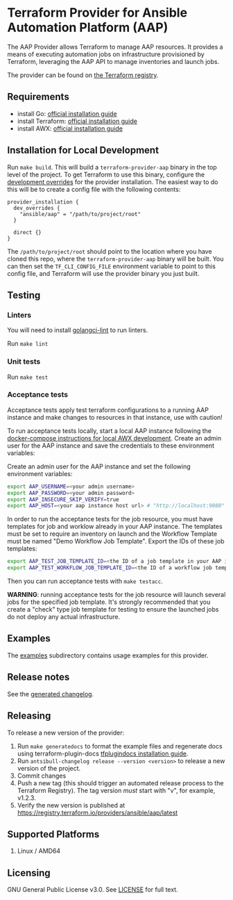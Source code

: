 # Terraform Provider for Ansible Automation Platform (AAP)

The AAP Provider allows Terraform to manage AAP resources. It provides a means of executing automation jobs on infrastructure provisioned by Terraform, leveraging the AAP API to manage inventories and launch jobs.

The provider can be found on [the Terraform registry](https://registry.terraform.io/providers/ansible/aap/latest).


## Requirements

- install Go: [official installation guide](https://go.dev/doc/install)
- install Terraform: [official installation guide](https://developer.hashicorp.com/terraform/tutorials/aws-get-started/install-cli)
- install AWX: [official installation guide](https://github.com/ansible/awx/blob/devel/INSTALL.md)

## Installation for Local Development

Run `make build`. This will build a `terraform-provider-aap` binary in the top level of the project. To get Terraform to use this binary, configure the [development overrides](https://developer.hashicorp.com/terraform/cli/config/config-file#development-overrides-for-provider-developers) for the provider installation. The easiest way to do this will be to create a config file with the following contents:

```
provider_installation {
  dev_overrides {
    "ansible/aap" = "/path/to/project/root"
  }

  direct {}
}
```

The `/path/to/project/root` should point to the location where you have cloned this repo, where the `terraform-provider-aap` binary will be built. You can then set the `TF_CLI_CONFIG_FILE` environment variable to point to this config file, and Terraform will use the provider binary you just built.

## Testing

### Linters
You will need to install [golangci-lint](https://golangci-lint.run/usage/install/) to run linters.

Run `make lint`

### Unit tests

Run `make test`

### Acceptance tests

Acceptance tests apply test terraform configurations to a running AAP instance and make changes to resources in that instance, use with caution!

To run acceptance tests locally, start a local AAP instance following the [docker-compose instructions for local AWX development](https://github.com/ansible/awx/blob/devel/tools/docker-compose/README.md). Create an admin user for the AAP instance and save the credentials to these environment variables:

Create an admin user for the AAP instance and set the following environment variables:

```bash
export AAP_USERNAME=<your admin username>
export AAP_PASSWORD=<your admin password>
export AAP_INSECURE_SKIP_VERIFY=true
export AAP_HOST=<your aap instance host url> # "http://localhost:9080" or "https://localhost:8043"
```

In order to run the acceptance tests for the job resource, you must have templates for job and worklow already in your AAP instance. The templates must be set to require an inventory on launch and the Workflow Template must be named "Demo Workflow Job Template". Export the IDs of these job templates:

```bash
export AAP_TEST_JOB_TEMPLATE_ID=<the ID of a job template in your AAP instance>
export AAP_TEST_WORKFLOW_JOB_TEMPLATE_ID=<the ID of a workflow job template in your AAP instance>
```

Then you can run acceptance tests with `make testacc`.

**WARNING**: running acceptance tests for the job resource will launch several jobs for the specified job template. It's strongly recommended that you create a "check" type job template for testing to ensure the launched jobs do not deploy any actual infrastructure.

## Examples

The [examples](./examples/) subdirectory contains usage examples for this provider.

## Release notes

See the [generated changelog](https://github.com/ansible/terraform-provider-aap/tree/main/CHANGELOG.rst).

## Releasing

To release a new version of the provider:

1. Run `make generatedocs` to format the example files and regenerate docs using terraform-plugin-docs [tfplugindocs installation guide](https://github.com/hashicorp/terraform-plugin-docs?tab=readme-ov-file#installation).
2. Run `antsibull-changelog release --version <version>` to release a new version of the project.
3. Commit changes
4. Push a new tag (this should trigger an automated release process to the Terraform Registry). The tag version *must* start with "v", for example, v1.2.3.
5. Verify the new version is published at https://registry.terraform.io/providers/ansible/aap/latest

## Supported Platforms

1. Linux / AMD64

## Licensing

GNU General Public License v3.0. See [LICENSE](/LICENSE) for full text.
